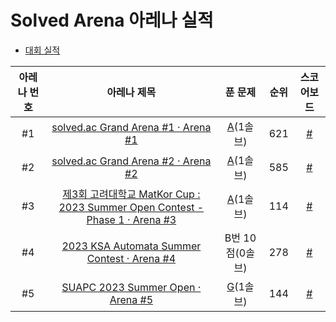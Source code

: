 # Solved Arena 아레나 실적

- <a href='https://github.com/happydm09/Baekjoon-Contest/blob/main/Contest.md'>대회 실적</a>

|아레나 번호|아레나 제목|푼 문제|순위|스코어보드
|:---:|:---:|:---:|:---:|:---:|
|#1|<a href='https://www.acmicpc.net/contest/view/1065'>solved.ac Grand Arena #1 · Arena #1</a>|<a  href='https://github.com/happydm09/Baekjoon-Contest/blob/main/Code/1065-1(A).py'>A</a>(1솔브)|621|<a href='https://scoreboard.solved.ac/?contestId=1065'>#</a>|
|#2|<a href='https://www.acmicpc.net/contest/view/1077'>solved.ac Grand Arena #2 · Arena #2</a>|<a  href='https://github.com/happydm09/Baekjoon-Contest/blob/main/Code/1077-1(A).py'>A</a>(1솔브)|585|<a href='https://scoreboard.solved.ac/?contestId=1077'>#</a>|
|#3|<a href='https://www.acmicpc.net/contest/view/1084'>제3회 고려대학교 MatKor Cup : 2023 Summer Open Contest - Phase 1 · Arena #3</a>|<a  href='https://github.com/happydm09/Baekjoon-Contest/blob/main/Code/1084-1(A).py'>A</a>(1솔브)|114|<a href='https://scoreboard.solved.ac/?contestId=1084'>#</a>|
|#4|<a href='https://www.acmicpc.net/contest/view/1086'>2023 KSA Automata Summer Contest · Arena #4</a>|B번 10점(0솔브)|278|<a href='https://scoreboard.solved.ac/?contestId=1086'>#</a>|
|#5|<a href='https://www.acmicpc.net/contest/view/1106'>SUAPC 2023 Summer Open · Arena #5</a>|<a  href='https://github.com/happydm09/Baekjoon-Contest/blob/main/Code/1106-7(G).py'>G</a>(1솔브)|144|<a href='https://scoreboard.solved.ac/?contestId=1106'>#</a>|
